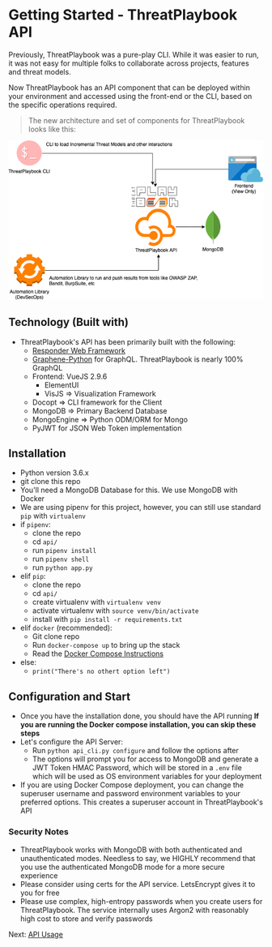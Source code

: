 # Getting Started - ThreatPlaybook API

Previously, ThreatPlaybook was a pure-play CLI. While it was easier to run, it was not easy for multiple folks to collaborate across projects, features and threat models. 

Now ThreatPlaybook has an API component that can be deployed within your environment and accessed using the front-end or the CLI, based on the specific operations required. 

> The new architecture and set of components for ThreatPlaybook looks like this: 

![ThreatPlaybook Components](components.png)

## Technology (Built with)
* ThreatPlaybook's API has been primarily built with the following: 
    * [Responder Web Framework](https://python-responder.org/en/latest/)
    * [Graphene-Python](https://graphene-python.org/) for GraphQL. ThreatPlaybook is nearly 100% GraphQL
    * Frontend: VueJS 2.9.6
        * ElementUI
        * VisJS => Visualization Framework
    * Docopt => CLI framework for the Client
    * MongoDB => Primary Backend Database
    * MongoEngine => Python ODM/ORM for Mongo
    * PyJWT for JSON Web Token implementation

## Installation
* Python version 3.6.x
* git clone this repo
* You'll need a MongoDB Database for this. We use MongoDB with Docker
* We are using pipenv for this project, however, you can still use standard `pip` with `virtualenv`
* if `pipenv`: 
    * clone the repo
    * cd `api/`
    * run `pipenv install`
    * run `pipenv shell`
    * run `python app.py`
* elif `pip`: 
    * clone the repo
    * cd `api/`
    * create virtualenv with `virtualenv venv`
    * activate virtualenv with `source venv/bin/activate`
    * install with `pip install -r requirements.txt`
* elif `docker` (recommended): 
    * Git clone repo
    * Run `docker-compose up` to bring up the stack
    * Read the [Docker Compose Instructions](/API/docker-compose.md)
* else: 
    * `print("There's no othert option left")`

## Configuration and Start
* Once you have the installation done, you should have the API running
    **If you are running the Docker compose installation, you can skip these steps**
* Let's configure the API Server: 
    * Run `python api_cli.py configure` and follow the options after
    * The options will prompt you for access to MongoDB and generate a JWT Token HMAC Password, which will be stored in a `.env` file which will be used as OS environment variables for your deployment
* If you are using Docker Compose deployment, you can change the superuser username and password environment variables to your preferred options. This creates a superuser account in ThreatPlaybook's API

### Security Notes
* ThreatPlaybook works with MongoDB with both authenticated and unauthenticated modes. Needless to say, we HIGHLY recommend that you use the authenticated MongoDB mode for a more secure experience
* Please consider using certs for the API service. LetsEncrypt gives it to you for free
* Please use complex, high-entropy passwords when you create users for ThreatPlaybook. The service internally uses Argon2 with reasonably high cost to store and verify passwords

Next: [API Usage](API-Usage.md)
